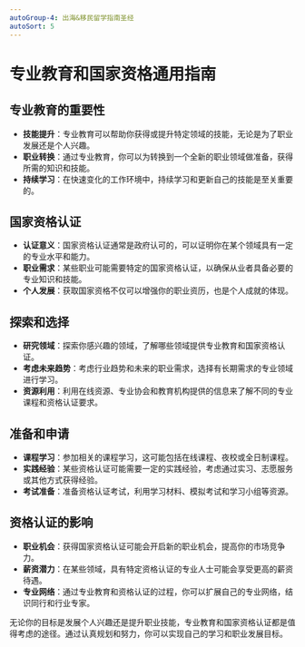 ```yaml
---
autoGroup-4: 出海&移民留学指南圣经
autoSort: 5
---
```

# 专业教育和国家资格通用指南

## 专业教育的重要性

- **技能提升**：专业教育可以帮助你获得或提升特定领域的技能，无论是为了职业发展还是个人兴趣。
- **职业转换**：通过专业教育，你可以为转换到一个全新的职业领域做准备，获得所需的知识和技能。
- **持续学习**：在快速变化的工作环境中，持续学习和更新自己的技能是至关重要的。

## 国家资格认证

- **认证意义**：国家资格认证通常是政府认可的，可以证明你在某个领域具有一定的专业水平和能力。
- **职业需求**：某些职业可能需要特定的国家资格认证，以确保从业者具备必要的专业知识和技能。
- **个人发展**：获取国家资格不仅可以增强你的职业资历，也是个人成就的体现。

## 探索和选择

- **研究领域**：探索你感兴趣的领域，了解哪些领域提供专业教育和国家资格认证。
- **考虑未来趋势**：考虑行业趋势和未来的职业需求，选择有长期需求的专业领域进行学习。
- **资源利用**：利用在线资源、专业协会和教育机构提供的信息来了解不同的专业课程和资格认证要求。

## 准备和申请

- **课程学习**：参加相关的课程学习，这可能包括在线课程、夜校或全日制课程。
- **实践经验**：某些资格认证可能需要一定的实践经验，考虑通过实习、志愿服务或其他方式获得经验。
- **考试准备**：准备资格认证考试，利用学习材料、模拟考试和学习小组等资源。

## 资格认证的影响

- **职业机会**：获得国家资格认证可能会开启新的职业机会，提高你的市场竞争力。
- **薪资潜力**：在某些领域，具有特定资格认证的专业人士可能会享受更高的薪资待遇。
- **专业网络**：通过专业教育和资格认证的过程，你可以扩展自己的专业网络，结识同行和行业专家。

无论你的目标是发展个人兴趣还是提升职业技能，专业教育和国家资格认证都是值得考虑的途径。通过认真规划和努力，你可以实现自己的学习和职业发展目标。